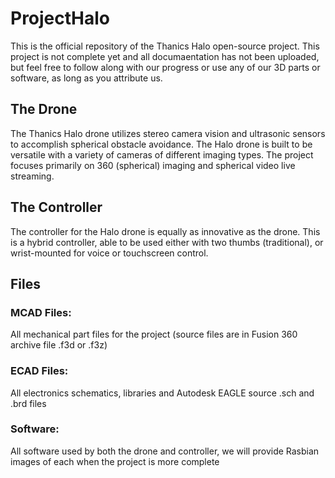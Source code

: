 # ProjectHalo
This is the official repository of the Thanics Halo open-source project. This project is not complete yet and all documaentation has not been uploaded, but feel free to follow along with our progress or use any of our 3D parts or software, as long as you attribute us.
## The Drone
The Thanics Halo drone utilizes stereo camera vision and ultrasonic sensors to accomplish spherical obstacle avoidance. The Halo drone is built to be versatile with a variety of cameras of different imaging types. The project focuses primarily on 360 (spherical) imaging and spherical video live streaming.
## The Controller
The controller for the Halo drone is equally as innovative as the drone. This is a hybrid controller, able to be used either with two thumbs (traditional), or wrist-mounted for voice or touchscreen control.
## Files
### MCAD Files: 
All mechanical part files for the project (source files are in Fusion 360 archive file .f3d or .f3z)
### ECAD Files: 
All electronics schematics, libraries and Autodesk EAGLE source .sch and .brd files
### Software: 
All software used by both the drone and controller, we will provide Rasbian images of each when the project is more complete
